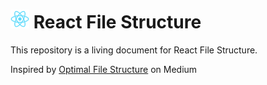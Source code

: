 # <img src="https://github.com/lucasbatiiista/react-file-structure/raw/main/public/logo192.png" alt="drawing" width="30"/> React File Structure 
This repository is a living document for React File Structure. 

Inspired by [Optimal File Structure](https://charles-stover.medium.com/optimal-file-structure-for-react-applications-f3e35ad0a145) on Medium
